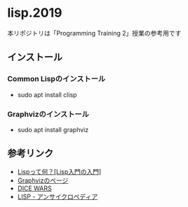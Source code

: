 # lisp.2019

本リポジトリは「Programming Training 2」授業の参考用です

## インストール

### Common Lispのインストール
- sudo apt install clisp

### Graphvizのインストール
- sudo apt install graphviz

## 参考リンク
- [Lispって何？[Lisp入門の入門]](https://qiita.com/minekai374/items/f146009b403ed9395fe0)
- [Graphvizのページ](http://www.graphviz.org/)
- [DICE WARS](https://www.gamedesign.jp/games/dicewars/)
- [LISP - アンサイクロペディア](https://ja.uncyclopedia.info/wiki/LISP)